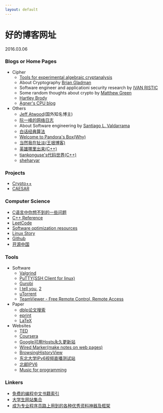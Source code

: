 ```yaml
---
layout: default
---
```


# 好的博客网址
2016.03.06

### Blogs or Home Pages
  * Cipher
    + [Tools for experimental algebraic cryptanalysis](http://www.cryptosystem.net/aes/tools.html)
    + About Cryptography [Brian Gladman](http://www.gladman.me.uk/)
    + Software engineer and applicationi security research by [IVAN RISTIC](https://blog.ivanristic.com/)
    + Some random thoughts about crypto by [Matthew Green](http://blog.cryptographyengineering.com/2016_08_01_archive.html)
    + [Hartley Brody](https://blog.hartleybrody.com/)
    + [Agner's CPU blog](http://www.agner.org/optimize/blog)
  * Others
    + [Jeff Atwood](https://blog.codinghorror.com/)(国外知名博主)
    + [阮一峰的网络日志](http://www.ruanyifeng.com/blog/archives.html)
    + About Software engineering by [Santiago L. Valdarrama](http://www.shiftedup.com/archive)
    + [白话经典算法](http://blog.csdn.net/column/details/algorithm-easyword.html)
    + [Welcome to Pandora's Box(Why)](http://hustcalm.me/)
    + [当然我在扯淡(王垠博客)](http://www.yinwang.org/)
    + [英雄哪里出来(C++)](http://www.cppblog.com/menjitianya/)
    + [tiankonguse's代码世界(C++)](http://github.tiankonguse.com/index.html)
    + [sheharyar](https://sheharyar.me/)

### Projects
  + [Crypto++](https://www.cryptopp.com)
  + [CAESAR](https://competitions.cr.yp.to)

### Computer Science
  + [C语言中你想不到的一些问题](http://github.tiankonguse.com/blog/2014/12/05/c-base.html)
  + [C++ Reference](http://en.cppreference.com/w/cpp)
  + [LeetCode](https://leetcode.com/problemset/algorithms/)
  + [Software optimization resources](http://www.agner.org/optimize/)
  + [Linux Story](http://www.linuxstory.org/)
  + [Github](https://github.com/)
  + [开源中国](https://git.oschina.net/)

### Tools
  * Software
    + [Valgrind](http://valgrind.org/)
    + [PuTTY(SSH Client for linux)](http://www.chiark.greenend.org.uk/~sgtatham/putty/)
    + [Gurobi](http://www.gurobi.com)
    + [I tell you](http://itellyou.cn), [2](http://www.msdn.hk)
    + [uTorrent](http://www.utorrent.com)
    + [TeamViewer - Free Remote Control, Remote Access](https://www.teamviewer.com/en/index.aspx)
  * Paper
    + [dblp论文搜索](http://dblp.uni-trier.de/)
    + [eprint](https://eprint.iacr.org/)
    + [LaTeX](https://latex-project.org/ftp.html)
  * Websites
    + [TED](https://www.ted.com/)
    + [Coursera](https://www.coursera.org/)
    + [Google可用Hosts永久更新站](http://googlehost.lofter.com/)
    + [Wired Marker(make notes on web pages)](http://www.wired-marker.org/en/)
    + [BrowsingHistoryView](http://www.nirsoft.net/utils/browsing_history_view.html)
    + [东北大学IPv6视频直播测试站](http://hdtv.neu6.edu.cn/)
    + [北邮IPV6](https://tv.byr.cn/desktop/)
    + [Music for programming](http://musicforprogramming.net)


### Linkers
  + [免费的编程中文书籍索引](https://github.com/justjavac/free-programming-books-zh_CN)
  + [大学生网站集合](https://github.com/Xuanwo/WebsitesForStudents)
  + [成为专业程序员路上用到的各种优秀资料神器及框架](http://www.cnblogs.com/jasondan/p/6380597.html)


